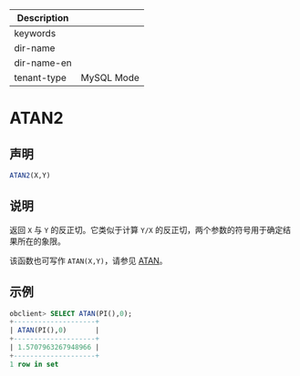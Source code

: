 | Description   |                 |
|---------------|-----------------|
| keywords      |                 |
| dir-name      |                 |
| dir-name-en   |                 |
| tenant-type   | MySQL Mode      |

# ATAN2

## 声明

```sql
ATAN2(X,Y)
```

## 说明

返回 `X` 与 `Y` 的反正切。它类似于计算 `Y/X` 的反正切，两个参数的符号用于确定结果所在的象限。

该函数也可写作 `ATAN(X,Y)`，请参见 [ATAN](../400.mathematical-functions-of-mysql-mode/400.atan-of-mysql-mode.md)。

## 示例

```sql
obclient> SELECT ATAN(PI(),0);
+--------------------+
| ATAN(PI(),0)       |
+--------------------+
| 1.5707963267948966 |
+--------------------+
1 row in set
```
